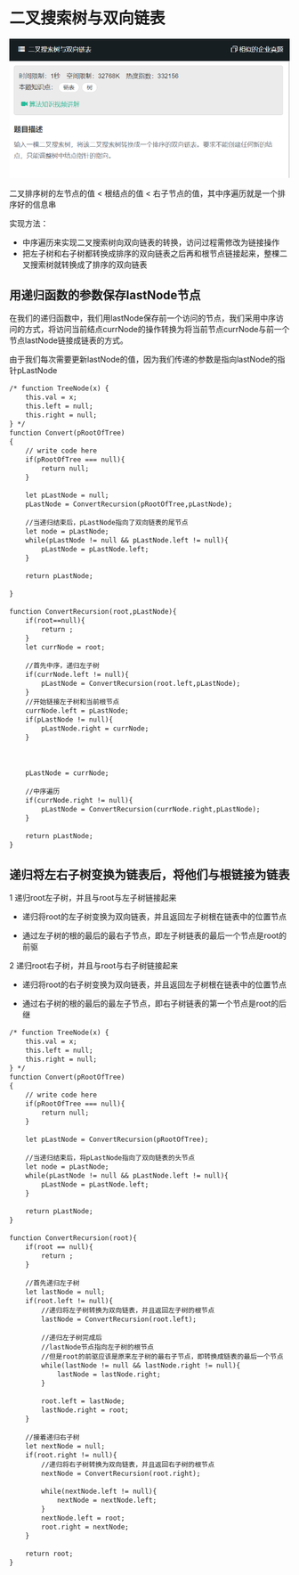 # 二叉搜索树与双向链表
![](img/二叉搜索树与双向链表.png)  

二叉排序树的左节点的值 < 根结点的值 < 右子节点的值，其中序遍历就是一个排序好的信息串  

实现方法：  
- 中序遍历来实现二叉搜索树向双向链表的转换，访问过程需修改为链接操作
- 把左子树和右子树都转换成排序的双向链表之后再和根节点链接起来，整棵二叉搜索树就转换成了排序的双向链表

## 用递归函数的参数保存lastNode节点
在我们的递归函数中，我们用lastNode保存前一个访问的节点，我们采用中序访问的方式，将访问当前结点currNode的操作转换为将当前节点currNode与前一个节点lastNode链接成链表的方式。

由于我们每次需要更新lastNode的值，因为我们传递的参数是指向lastNode的指针pLastNode  

```
/* function TreeNode(x) {
    this.val = x;
    this.left = null;
    this.right = null;
} */
function Convert(pRootOfTree)
{
    // write code here
    if(pRootOfTree === null){
        return null;
    }
    
    let pLastNode = null;
    pLastNode = ConvertRecursion(pRootOfTree,pLastNode);
    
    //当递归结束后，pLastNode指向了双向链表的尾节点
    let node = pLastNode;
    while(pLastNode != null && pLastNode.left != null){
        pLastNode = pLastNode.left;
    }
    
    return pLastNode;
    
}

function ConvertRecursion(root,pLastNode){
    if(root==null){
        return ;
    }
    let currNode = root;
    
    //首先中序，递归左子树
    if(currNode.left != null){
        pLastNode = ConvertRecursion(root.left,pLastNode);
    }
    //开始链接左子树和当前根节点
    currNode.left = pLastNode;
    if(pLastNode != null){
        pLastNode.right = currNode;
    }
    
    
    
    pLastNode = currNode;
    
    //中序遍历
    if(currNode.right != null){
        pLastNode = ConvertRecursion(currNode.right,pLastNode);
    }
    
    return pLastNode;
}
```

## 递归将左右子树变换为链表后，将他们与根链接为链表
1 递归root左子树，并且与root与左子树链接起来

- 递归将root的左子树变换为双向链表，并且返回左子树根在链表中的位置节点

- 通过左子树的根的最后的最右子节点，即左子树链表的最后一个节点是root的前驱

2 递归root右子树，并且与root与右子树链接起来

- 递归将root的右子树变换为双向链表，并且返回左子树根在链表中的位置节点

- 通过右子树的根的最后的最左子节点，即右子树链表的第一个节点是root的后继

```
/* function TreeNode(x) {
    this.val = x;
    this.left = null;
    this.right = null;
} */
function Convert(pRootOfTree)
{
    // write code here
    if(pRootOfTree === null){
        return null;
    }
    
    let pLastNode = ConvertRecursion(pRootOfTree);
    
    //当递归结束后，将pLastNode指向了双向链表的头节点
    let node = pLastNode;
    while(pLastNode != null && pLastNode.left != null){
        pLastNode = pLastNode.left;
    }
    
    return pLastNode;
}

function ConvertRecursion(root){
    if(root == null){
        return ;
    }
    
    //首先递归左子树
    let lastNode = null;
    if(root.left != null){
        //递归将左子树转换为双向链表，并且返回左子树的根节点
        lastNode = ConvertRecursion(root.left);
        
        //递归左子树完成后
        //lastNode节点指向左子树的根节点
        //但是root的前驱应该是原来左子树的最右子节点，即转换成链表的最后一个节点
        while(lastNode != null && lastNode.right != null){
            lastNode = lastNode.right;
        }
        
        root.left = lastNode;
        lastNode.right = root;
    }
    
    //接着递归右子树
    let nextNode = null;
    if(root.right != null){
        //递归将右子树转换为双向链表，并且返回右子树的根节点
        nextNode = ConvertRecursion(root.right);
        
        while(nextNode.left != null){
            nextNode = nextNode.left;
        }
        nextNode.left = root;
        root.right = nextNode;
    }
    
    return root;
}
```